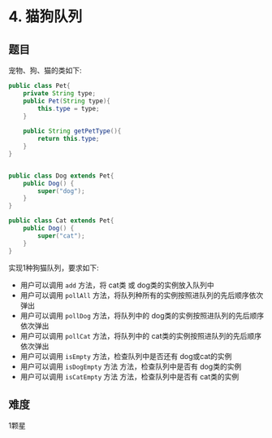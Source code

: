 # 4. 猫狗队列

## 题目
宠物、狗、猫的类如下:
```java
public class Pet{
    private String type;
    public Pet(String type){
        this.type = type;
    }
    
    public String getPetType(){
        return this.type;
    }
}


public class Dog extends Pet{
    public Dog() {
        super("dog");
    }
}

public class Cat extends Pet{
    public Dog() {
        super("cat");
    }
}
```

实现1种狗猫队列，要求如下:
* 用户可以调用 `add` 方法，将 cat类 或 dog类的实例放入队列中
* 用户可以调用 `pollAll` 方法，将队列种所有的实例按照进队列的先后顺序依次弹出
* 用户可以调用 `pollDog` 方法，将队列中的 dog类的实例按照进队列的先后顺序依次弹出
* 用户可以调用 `pollCat` 方法，将队列中的 cat类的实例按照进队列的先后顺序依次弹出
* 用户可以调用 `isEmpty` 方法，检查队列中是否还有 dog或cat的实例
* 用户可以调用 `isDogEmpty` 方法 方法，检查队列中是否有 dog类的实例
* 用户可以调用 `isCatEmpty` 方法 方法，检查队列中是否有 cat类的实例

## 难度
1颗星
